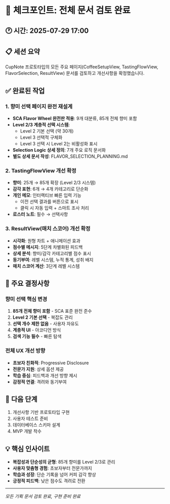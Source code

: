 # 📍 체크포인트: 전체 문서 검토 완료

## 🕐 시간: 2025-07-29 17:00

## 📋 세션 요약
CupNote 프로토타입의 모든 주요 페이지(CoffeeSetupView, TastingFlowView, FlavorSelection, ResultView) 문서를 검토하고 개선사항을 확정했습니다.

## ✅ 완료된 작업

### 1. 향미 선택 페이지 완전 재설계
- **SCA Flavor Wheel 완전판 적용**: 9개 대분류, 85개 전체 향미 포함
- **Level 2/3 계층적 선택 시스템**:
  - Level 2 기본 선택 (약 30개)
  - Level 3 선택적 구체화
  - Level 3 선택 시 Level 2는 비활성화 표시
- **Selection Logic 상세 정의**: 7개 주요 로직 문서화
- **별도 상세 문서 작성**: FLAVOR_SELECTION_PLANNING.md

### 2. TastingFlowView 개선 확정
- **향미**: 25개 → 85개 확장 (Level 2/3 시스템)
- **감각 표현**: 6개 → 4개 카테고리로 단순화
- **개인 메모**: 인터랙티브 빠른 입력 기능
  - 이전 선택 결과를 버튼으로 표시
  - 클릭 시 자동 입력 + 스마트 조사 처리
- **로스터 노트**: 필수 → 선택사항

### 3. ResultView(매치 스코어) 개선 확정
- **시각화**: 원형 차트 + 애니메이션 효과
- **점수별 메시지**: 5단계 차별화된 피드백
- **상세 분석**: 향미/감각 카테고리별 점수 표시
- **동기부여**: 레벨 시스템, 누적 통계, 성취 배지
- **매치 스코어 계산**: 3단계 레벨 시스템

## 🔄 주요 결정사항

### 향미 선택 핵심 변경
1. **85개 전체 향미 포함** - SCA 표준 완전 준수
2. **Level 2 기본 선택** - 복잡도 관리
3. **선택 개수 제한 없음** - 사용자 자유도
4. **계층적 UI** - 아코디언 방식
5. **검색 기능 필수** - 빠른 탐색

### 전체 UX 개선 방향
- **초보자 친화적**: Progressive Disclosure
- **전문가 지원**: 상세 옵션 제공
- **학습 중심**: 피드백과 개선 방향 제시
- **감정적 연결**: 격려와 동기부여

## 🎯 다음 단계
1. 개선사항 기반 프로토타입 구현
2. 사용자 테스트 준비
3. 데이터베이스 스키마 설계
4. MVP 개발 착수

## 💡 핵심 인사이트
- **복잡성과 단순성의 균형**: 85개 향미를 Level 2/3로 관리
- **사용자 맞춤형 경험**: 초보자부터 전문가까지
- **학습과 성장**: 단순 기록을 넘어 커피 감각 향상
- **긍정적 피드백**: 낮은 점수도 격려로 전환

---
*모든 기획 문서 검토 완료, 구현 준비 완료*